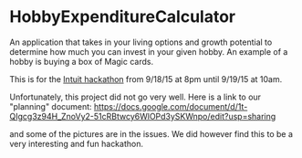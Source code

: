 # HobbyExpenditureCalculator
An application that takes in your living options and growth potential to determine how much you can invest in your given hobby. An example of a hobby is buying a box of Magic cards.

This is for the <a href='https://github.com/intuit-recruiting/hackathon/wiki/Hack-Into-It-Challenge-Information'>Intuit hackathon</a> from 9/18/15 at 8pm until 9/19/15 at 10am.


Unfortunately, this project did not go very well. Here is a link to our "planning" document: https://docs.google.com/document/d/1t-QIgcg3z94H_ZnoVy2-51cRBtwcy6WlOPd3ySKWnpo/edit?usp=sharing

and some of the pictures are in the issues. We did however find this to be a very interesting and fun hackathon.
